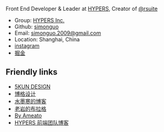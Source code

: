 Front End Developer & Leader at [HYPERS](https://www.hypers.com), Creator of [@rsuite](https://github.com/rsuite/rsuite)

* Group: [HYPERS Inc.](https://hypers.com)
* Github: [simonguo](https://github.com/simonguo)
* Email: simonguo.2009@gmail.com
* Location: Shanghai, China
* [instagram](https://www.instagram.com/simonguo.2009/)
* [掘金](https://juejin.im/user/57cbc380128fe1006973fad9)

## Friendly links

* [5KUN DESIGN](http://www.5kun.com/)
* [博格设计](http://www.bogoor.com/)
* [水墨寒的博客](http://www.smohan.net/)
* [老岩的布拉格](http://www.wduw.com/)
* [By Ameato](http://byameato.sxl.cn/)
* [HYPERS 前端团队博客](http://blog.hypers.io/)
